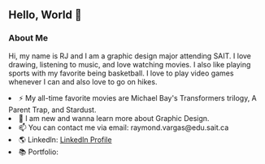 ## Hello, World 👋

<h3>About Me</h3>
<p> Hi, my name is RJ and I am a graphic design major attending SAIT. I love drawing, listening to music, and love watching movies. I also like playing sports with my favorite being basketball. I love to play video games whenever I can and also love to go on hikes.</p>   
      <li>⚡ My all-time favorite movies are Michael Bay's Transformers trilogy, A Parent Trap, and Stardust. 
      <li> 🌱 I am new and wanna learn more about Graphic Design. 
      <li> 📫 You can contact me via email: <a> raymond.vargas@edu.sait.ca </a>
      <li> 🌎 Linkedln: <a href="https://www.linkedin.com/in/raymond-vargas-77145a328/">Linkedln Profile</a>
      <li> 📚 Portfolio: 
